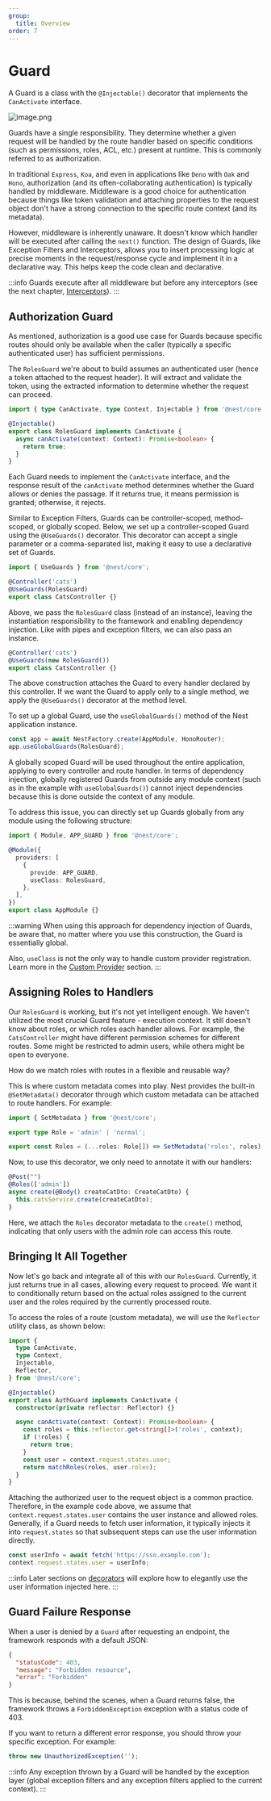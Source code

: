 ```yaml
---
group:
  title: Overview
order: 7
---
```


# Guard

A Guard is a class with the `@Injectable()` decorator that implements the `CanActivate` interface.

![image.png](./images/guards.png)

Guards have a single responsibility. They determine whether a given request will be handled by the route handler based on specific conditions (such as permissions, roles, ACL, etc.) present at runtime. This is commonly referred to as authorization.

In traditional `Express`, `Koa`, and even in applications like `Deno` with `Oak` and `Hono`, authorization (and its often-collaborating authentication) is typically handled by middleware. Middleware is a good choice for authentication because things like token validation and attaching properties to the request object don't have a strong connection to the specific route context (and its metadata).

However, middleware is inherently unaware. It doesn't know which handler will be executed after calling the `next()` function. The design of Guards, like Exception Filters and Interceptors, allows you to insert processing logic at precise moments in the request/response cycle and implement it in a declarative way. This helps keep the code clean and declarative.

:::info
Guards execute after all middleware but before any interceptors (see the next chapter, [Interceptors](./08_interceptors.en-US.md)).
:::

## Authorization Guard

As mentioned, authorization is a good use case for Guards because specific routes should only be available when the caller (typically a specific authenticated user) has sufficient permissions.

The `RolesGuard` we're about to build assumes an authenticated user (hence a token attached to the request header). It will extract and validate the token, using the extracted information to determine whether the request can proceed.

```typescript
import { type CanActivate, type Context, Injectable } from '@nest/core';

@Injectable()
export class RolesGuard implements CanActivate {
  async canActivate(context: Context): Promise<boolean> {
    return true;
  }
}
```

Each Guard needs to implement the `CanActivate` interface, and the response result of the `canActivate` method determines whether the Guard allows or denies the passage. If it returns true, it means permission is granted; otherwise, it rejects.

Similar to Exception Filters, Guards can be controller-scoped, method-scoped, or globally scoped. Below, we set up a controller-scoped Guard using the `@UseGuards()` decorator. This decorator can accept a single parameter or a comma-separated list, making it easy to use a declarative set of Guards.

```typescript
import { UseGuards } from '@nest/core';

@Controller('cats')
@UseGuards(RolesGuard)
export class CatsController {}
```

Above, we pass the `RolesGuard` class (instead of an instance), leaving the instantiation responsibility to the framework and enabling dependency injection. Like with pipes and exception filters, we can also pass an instance.

```typescript
@Controller('cats')
@UseGuards(new RolesGuard())
export class CatsController {}
```

The above construction attaches the Guard to every handler declared by this controller. If we want the Guard to apply only to a single method, we apply the `@UseGuards()` decorator at the method level.

To set up a global Guard, use the `useGlobalGuards()` method of the Nest application instance.

```typescript
const app = await NestFactory.create(AppModule, HonoRouter);
app.useGlobalGuards(RolesGuard);
```

A globally scoped Guard will be used throughout the entire application, applying to every controller and route handler. In terms of dependency injection, globally registered Guards from outside any module context (such as in the example with `useGlobalGuards()`) cannot inject dependencies because this is done outside the context of any module.

To address this issue, you can directly set up Guards globally from any module using the following structure:

```typescript
import { Module, APP_GUARD } from '@nest/core';

@Module({
  providers: [
    {
      provide: APP_GUARD,
      useClass: RolesGuard,
    },
  ],
})
export class AppModule {}
```

:::warning
When using this approach for dependency injection of Guards, be aware that, no matter where you use this construction, the Guard is essentially global.

Also, `useClass` is not the only way to handle custom provider registration. Learn more in the [Custom Provider](./11_custom_provider.en-US.md) section.
:::

## Assigning Roles to Handlers

Our `RolesGuard` is working, but it's not yet intelligent enough. We haven't utilized the most crucial Guard feature - execution context. It still doesn't know about roles, or which roles each handler allows. For example, the `CatsController` might have different permission schemes for different routes. Some might be restricted to admin users, while others might be open to everyone.

How do we match roles with routes in a flexible and reusable way?

This is where custom metadata comes into play. Nest provides the built-in `@SetMetadata()` decorator through which custom metadata can be attached to route handlers. For example:

```typescript
import { SetMetadata } from '@nest/core';

export type Role = 'admin' | 'normal';

export const Roles = (...roles: Role[]) => SetMetadata('roles', roles);
```

Now, to use this decorator, we only need to annotate it with our handlers:

```typescript
@Post("")
@Roles(['admin'])
async create(@Body() createCatDto: CreateCatDto) {
  this.catsService.create(createCatDto);
}
```

Here, we attach the `Roles` decorator metadata to the `create()` method, indicating that only users with the admin role can access this route.

## Bringing It All Together

Now let's go back and integrate all of this with our `RolesGuard`. Currently, it just returns true in all cases, allowing every request to proceed. We want it to conditionally return based on the actual roles assigned to the current user and the roles required by the currently processed route.

To access the roles of a route (custom metadata), we will use the `Reflector` utility class, as shown below:

```typescript
import {
  type CanActivate,
  type Context,
  Injectable,
  Reflector,
} from '@nest/core';

@Injectable()
export class AuthGuard implements CanActivate {
  constructor(private reflector: Reflector) {}

  async canActivate(context: Context): Promise<boolean> {
    const roles = this.reflector.get<string[]>('roles', context);
    if (!roles) {
      return true;
    }
    const user = context.request.states.user;
    return matchRoles(roles, user.roles);
  }
}
```

Attaching the authorized user to the request object is a common practice. Therefore, in the example code above, we assume that `context.request.states.user` contains the user instance and allowed roles. Generally, if a Guard needs to fetch user information, it typically injects it into `request.states` so that subsequent steps can use the user information directly.

```typescript
const userInfo = await fetch('https://sso.example.com');
context.request.states.user = userInfo;
```

:::info
Later sections on [decorators](./09_decorators.en-US.md) will explore how to elegantly use the user information injected here.
:::

## Guard Failure Response

When a user is denied by a `Guard` after requesting an endpoint, the framework responds with a default JSON:

```json
{
  "statusCode": 403,
  "message": "Forbidden resource",
  "error": "Forbidden"
}
```

This is because, behind the scenes, when a Guard returns false, the framework throws a `ForbiddenException` exception with a status code of 403.

If you want to return a different error response, you should throw your specific exception. For example:

```typescript
throw new UnauthorizedException('');
```

:::info
Any exception thrown by a Guard will be handled by the exception layer (global exception filters and any exception filters applied to the current context).
:::
